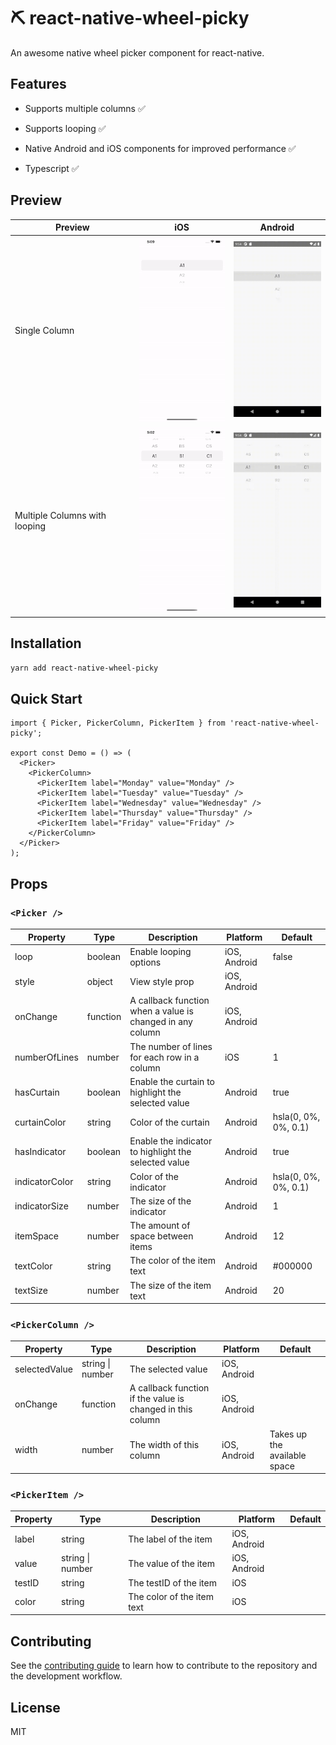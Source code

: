 # ⛏️ react-native-wheel-picky

An awesome native wheel picker component for react-native.

## Features

- Supports multiple columns ✅

- Supports looping ✅

- Native Android and iOS components for improved performance ✅

- Typescript ✅

## Preview

| Preview                       | iOS                                                      | Android                                                      |
| ----------------------------- | -------------------------------------------------------- | ------------------------------------------------------------ |
| Single Column                 | <img src="./docs/ios-single-column.gif" width="150">     | <img src="./docs/android-single-column.gif" width="150">     |
| Multiple Columns with looping | <img src="./docs/ios-multi-column-loop.gif" width="150"> | <img src="./docs/android-multi-column-loop.gif" width="150"> |

## Installation

```sh
yarn add react-native-wheel-picky
```

## Quick Start

```tsx
import { Picker, PickerColumn, PickerItem } from 'react-native-wheel-picky';

export const Demo = () => (
  <Picker>
    <PickerColumn>
      <PickerItem label="Monday" value="Monday" />
      <PickerItem label="Tuesday" value="Tuesday" />
      <PickerItem label="Wednesday" value="Wednesday" />
      <PickerItem label="Thursday" value="Thursday" />
      <PickerItem label="Friday" value="Friday" />
    </PickerColumn>
  </Picker>
);
```

## Props

### `<Picker />`

| Property       | Type     | Description                                               | Platform     | Default              |
| -------------- | -------- | --------------------------------------------------------- | ------------ | -------------------- |
| loop           | boolean  | Enable looping options                                    | iOS, Android | false                |
| style          | object   | View style prop                                           | iOS, Android |                      |
| onChange       | function | A callback function when a value is changed in any column | iOS, Android |                      |
| numberOfLines  | number   | The number of lines for each row in a column              | iOS          | 1                    |
| hasCurtain     | boolean  | Enable the curtain to highlight the selected value        | Android      | true                 |
| curtainColor   | string   | Color of the curtain                                      | Android      | hsla(0, 0%, 0%, 0.1) |
| hasIndicator   | boolean  | Enable the indicator to highlight the selected value      | Android      | true                 |
| indicatorColor | string   | Color of the indicator                                    | Android      | hsla(0, 0%, 0%, 0.1) |
| indicatorSize  | number   | The size of the indicator                                 | Android      | 1                    |
| itemSpace      | number   | The amount of space between items                         | Android      | 12                   |
| textColor      | string   | The color of the item text                                | Android      | #000000              |
| textSize       | number   | The size of the item text                                 | Android      | 20                   |

### `<PickerColumn />`

| Property      | Type             | Description                                                | Platform     | Default                      |
| ------------- | ---------------- | ---------------------------------------------------------- | ------------ | ---------------------------- |
| selectedValue | string \| number | The selected value                                         | iOS, Android |                              |
| onChange      | function         | A callback function if the value is changed in this column | iOS, Android |                              |
| width         | number           | The width of this column                                   | iOS, Android | Takes up the available space |

### `<PickerItem />`

| Property | Type             | Description                | Platform     | Default |
| -------- | ---------------- | -------------------------- | ------------ | ------- |
| label    | string           | The label of the item      | iOS, Android |         |
| value    | string \| number | The value of the item      | iOS, Android |         |
| testID   | string           | The testID of the item     | iOS          |         |
| color    | string           | The color of the item text | iOS          |         |

## Contributing

See the [contributing guide](CONTRIBUTING.md) to learn how to contribute to the repository and the development workflow.

## License

MIT
